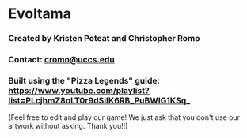 # Evoltama
### Created by Kristen Poteat and Christopher Romo
### Contact: cromo@uccs.edu
### Built using the "Pizza Legends" guide: https://www.youtube.com/playlist?list=PLcjhmZ8oLT0r9dSiIK6RB_PuBWlG1KSq_
(Feel free to edit and play our game! We just ask that you don't use our artwork without asking. Thank you!!)
